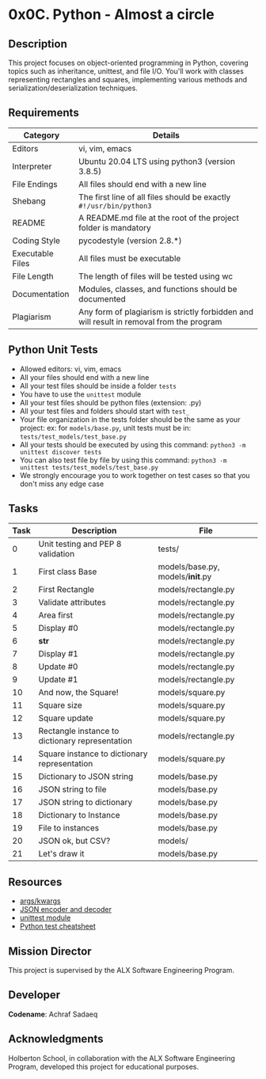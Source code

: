 # 0x0C. Python - Almost a circle

## Description
This project focuses on object-oriented programming in Python, covering topics such as inheritance, unittest, and file I/O. You'll work with classes representing rectangles and squares, implementing various methods and serialization/deserialization techniques.

## Requirements

| Category | Details |
|----------|---------|
| Editors | vi, vim, emacs |
| Interpreter | Ubuntu 20.04 LTS using python3 (version 3.8.5) |
| File Endings | All files should end with a new line |
| Shebang | The first line of all files should be exactly `#!/usr/bin/python3` |
| README | A README.md file at the root of the project folder is mandatory |
| Coding Style | pycodestyle (version 2.8.*) |
| Executable Files | All files must be executable |
| File Length | The length of files will be tested using wc |
| Documentation | Modules, classes, and functions should be documented |
| Plagiarism | Any form of plagiarism is strictly forbidden and will result in removal from the program |

## Python Unit Tests
- Allowed editors: vi, vim, emacs
- All your files should end with a new line
- All your test files should be inside a folder `tests`
- You have to use the `unittest` module
- All your test files should be python files (extension: .py)
- All your test files and folders should start with `test_`
- Your file organization in the tests folder should be the same as your project: ex: for `models/base.py`, unit tests must be in: `tests/test_models/test_base.py`
- All your tests should be executed by using this command: `python3 -m unittest discover tests`
- You can also test file by file by using this command: `python3 -m unittest tests/test_models/test_base.py`
- We strongly encourage you to work together on test cases so that you don't miss any edge case

## Tasks
 
| Task | Description | File |
|------|-------------|------|
| 0 | Unit testing and PEP 8 validation | tests/ |
| 1 | First class Base | models/base.py, models/__init__.py |
| 2 | First Rectangle | models/rectangle.py |
| 3 | Validate attributes | models/rectangle.py |
| 4 | Area first | models/rectangle.py |
| 5 | Display #0 | models/rectangle.py |
| 6 | __str__ | models/rectangle.py |
| 7 | Display #1 | models/rectangle.py |
| 8 | Update #0 | models/rectangle.py |
| 9 | Update #1 | models/rectangle.py |
| 10 | And now, the Square! | models/square.py |
| 11 | Square size | models/square.py |
| 12 | Square update | models/square.py |
| 13 | Rectangle instance to dictionary representation | models/rectangle.py |
| 14 | Square instance to dictionary representation | models/square.py |
| 15 | Dictionary to JSON string | models/base.py |
| 16 | JSON string to file | models/base.py |
| 17 | JSON string to dictionary | models/base.py |
| 18 | Dictionary to Instance | models/base.py |
| 19 | File to instances | models/base.py |
| 20 | JSON ok, but CSV? | models/ |
| 21 | Let's draw it | models/base.py |

## Resources
- [args/kwargs](https://yasoob.me/2013/08/04/args-and-kwargs-in-python-explained/)
- [JSON encoder and decoder](https://docs.python.org/3/library/json.html)
- [unittest module](https://docs.python.org/3/library/unittest.html)
- [Python test cheatsheet](https://www.pythonsheets.com/notes/python-tests.html)


## Mission Director
This project is supervised by the ALX Software Engineering Program.

## Developer
**Codename**: Achraf Sadaeq

## Acknowledgments
Holberton School, in collaboration with the ALX Software Engineering Program, developed this project for educational purposes.

